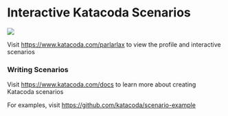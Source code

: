 # Interactive Katacoda Scenarios

[![](http://shields.katacoda.com/katacoda/parlarlax/count.svg)](https://www.katacoda.com/parlarlax "Get your profile on Katacoda.com")

Visit https://www.katacoda.com/parlarlax to view the profile and interactive scenarios

### Writing Scenarios
Visit https://www.katacoda.com/docs to learn more about creating Katacoda scenarios

For examples, visit https://github.com/katacoda/scenario-example
